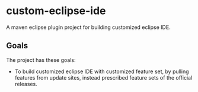 # custom-eclipse-ide
A maven eclipse plugin project for building customized eclipse IDE.

## Goals

The project has these goals:

* To build customized eclipse IDE with customized feature set, by pulling features from update sites, instead prescribed feature sets of the official releases.




